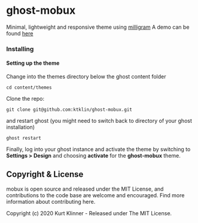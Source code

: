 # ghost-mobux

Minimal, lightweight and responsive theme using [milligram](https://github.com/milligram/milligram)
A demo can be found [here](https://mobux.de)

### Installing

#### Setting up the theme

Change into the themes directory below the ghost content folder

```
cd content/themes
```

Clone the repo:

```
git clone git@github.com:ktklin/ghost-mobux.git
```

and restart ghost (you might need to switch back to directory of your ghost installation)

```
ghost restart
```

Finally, log into your ghost instance and activate the theme by switching to **Settings > Design** and choosing **activate** for the **ghost-mobux** theme.

## Copyright & License

mobux is open source and released under the MIT License, and contributions to the code base are welcome and encouraged. Find more information about contributing here.

Copyright (c) 2020 Kurt Klinner - Released under The MIT License.
